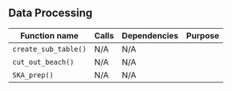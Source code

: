 ## Data Processing
| **Function name** | **Calls** | **Dependencies** | **Purpose**  |
| -------- | ------- | -------- | ------- |
|`create_sub_table()` |N/A | N/A | |
|`cut_out_beach()` |N/A | N/A | |
|`SKA_prep()` |N/A | N/A | |

